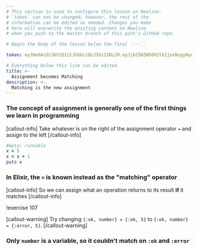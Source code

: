 ```yaml
---
# This section is used to configure this lesson on Newline.
# `token` can not be changed; however, the rest of the
# information can be edited as needed. Changes you make
# here will overwrite the existing content on Newline
# when you push to the master branch of this path's GitHub repo.

# Begin the body of the lesson below the final `---`.

token: eyJ0eXAiOiJKV1QiLCJhbGciOiJIUzI1NiJ9.eyJjb250ZW50X2lkIjoxNzgyNywiY29udGVudF90eXBlIjoiTGVzc29uIn0.ZW2W49s2pJpHVa_PNVn_InG0OD24TWEYILHoEU1qw_0

# Everything below this line can be edited.
title: >-
  Assignment becomes Matching
description: >-
  Matching is the new assignment
---
```


### The concept of assignment is generally one of the first things we learn in programming

[callout-info]
Take whatever is on the right of the assignment operator `=` and assign to the left
[/callout-info]

```ruby
#meta: runnable
x = 5
x = x + 1
puts x
```

### In Elixir, the `=` is known instead as the "matching" operator

[callout-info]
So we can assign what an operation returns to its result **if** it matches
[/callout-info]

!exercise 107

[callout-warning]
Try changing `{:ok, number} = {:ok, 5}` to `{:ok, number} = {:error, 5}`.
[/callout-warning]

### Only `number` is a variable, so it couldn't **match** on `:ok`  and `:error`
